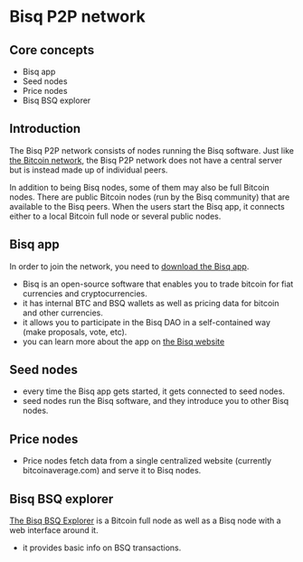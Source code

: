 # Bisq P2P network

## Core concepts
- Bisq app
- Seed nodes
- Price nodes
- Bisq BSQ explorer

## Introduction
The Bisq P2P network consists of nodes running the Bisq software. 
Just like [the Bitcoin network](btcnetwork.md), the Bisq P2P network does not have a central server but is instead made up of individual peers.

In addition to being Bisq nodes, some of them may also be full Bitcoin nodes. 
There are public Bitcoin nodes (run by the Bisq community) that are available to the Bisq peers. 
When the users start the Bisq app, it connects either to a local Bitcoin full node or several public nodes. 

## Bisq app
In order to join the network, you need to [download the Bisq app](https://bisq.network/downloads/).
- Bisq is an open-source software that enables you to trade bitcoin for fiat currencies and cryptocurrencies.
- it has internal BTC and BSQ wallets as well as pricing data for bitcoin and other currencies.
- it allows you to participate in the Bisq DAO in a self-contained way (make proposals, vote, etc). 
- you can learn more about the app on [the Bisq website](https://docs.bisq.network/getting-started.html)

## Seed nodes
- every time the Bisq app gets started, it gets connected to seed nodes.
- seed nodes run the Bisq software, and they introduce you to other Bisq nodes.

## Price nodes
- Price nodes fetch data from a single centralized website (currently bitcoinaverage.com) and serve it to Bisq nodes.

## Bisq BSQ explorer
[The Bisq BSQ Explorer](https://explorer.bisq.network/index.html) is a Bitcoin full node as well as a Bisq node with a web interface around it.
- it provides basic info on BSQ transactions.
